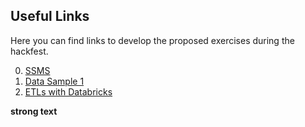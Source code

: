 

## Useful Links
Here you can find links to develop the proposed exercises during the hackfest.

 0. [SSMS](https://go.microsoft.com/fwlink/?linkid=2043154)
 1. [Data Sample 1](https://raw.githubusercontent.com/Azure/usql/master/Examples/Samples/Data/json/radiowebsite/small_radio_json.json)
 2. [ETLs with Databricks](https://docs.microsoft.com/es-mx/azure/azure-databricks/databricks-extract-load-sql-data-warehouse)

**strong text**
<!--stackedit_data:
eyJoaXN0b3J5IjpbLTQ5NzUxODE1MCwtMTg2NDUwNDEyNF19
-->